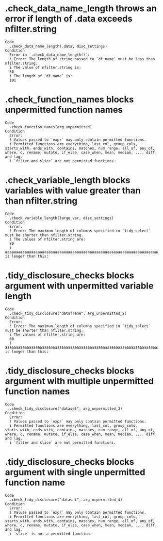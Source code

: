 # .check_data_name_length throws an error if length of .data exceeds nfilter.string

    Code
      .check_data_name_length(.data, disc_settings)
    Condition
      Error in `.check_data_name_length()`:
      ! Error: The length of string passed to `df.name` must be less than nfilter.string.
      i The value of nfilter.string is:
      80
      i The length of `df.name` is:
      101

# .check_function_names blocks unpermitted function names

    Code
      .check_function_names(arg_unpermitted)
    Condition
      Error:
      ! Values passed to `expr` may only contain permitted functions.
      i Permitted functions are everything, last_col, group_cols, starts_with, ends_with, contains, matches, num_range, all_of, any_of, where, c, rename, mutate, if_else, case_when, mean, median, ..., diff, and lag.
      i `filter and slice` are not permitted functions.

# .check_variable_length blocks variables with value greater than than nfilter.string

    Code
      .check_variable_length(large_var, disc_settings)
    Condition
      Error:
      ! Error: The maximum length of columns specified in `tidy_select` must be shorter than nfilter.string.
      i The values of nfilter.string are:
      80
      i aaaaaaaaaaaaaaaaaaaaaaaaaaaaaaaaaaaaaaaaaaaaaaaaaaaaaaaaaaaaaaaaaaaaaaaaaaaaaaaaaaaaaaaaaaaaaaaaaaaaaaaaaaaaaaaaaaaaaaaaaaaaaaaaaaaaaaaaaaaaaaaaaaaaaaaaaaaaaaaaaaaaaaaaaaaaaaaaaaaaaaaaaaaaaaaaaaaaaaaa is longer than this:

# .tidy_disclosure_checks blocks argument with unpermitted variable length

    Code
      .check_tidy_disclosure("dataframe", arg_unpermitted_2)
    Condition
      Error:
      ! Error: The maximum length of columns specified in `tidy_select` must be shorter than nfilter.string.
      i The values of nfilter.string are:
      80
      i aaaaaaaaaaaaaaaaaaaaaaaaaaaaaaaaaaaaaaaaaaaaaaaaaaaaaaaaaaaaaaaaaaaaaaaaaaaaaaaaaaaaaaaaaaaaaaaaaaaaaaaaaaaaaaaaaaaaaaaaaaaaaaaaaaaaaaaaaaaaaaaaaaaaaaaaaaaaaaaaaaaaaaaaaaaaaaaaaaaaaaaaaaaaaaaaaaaaaaaaasd is longer than this:

# .tidy_disclosure_checks blocks argument with multiple unpermitted function names

    Code
      .check_tidy_disclosure("dataset", arg_unpermitted_3)
    Condition
      Error:
      ! Values passed to `expr` may only contain permitted functions.
      i Permitted functions are everything, last_col, group_cols, starts_with, ends_with, contains, matches, num_range, all_of, any_of, where, c, rename, mutate, if_else, case_when, mean, median, ..., diff, and lag.
      i `filter and slice` are not permitted functions.

# .tidy_disclosure_checks blocks argument with single unpermitted function name

    Code
      .check_tidy_disclosure("dataset", arg_unpermitted_4)
    Condition
      Error:
      ! Values passed to `expr` may only contain permitted functions.
      i Permitted functions are everything, last_col, group_cols, starts_with, ends_with, contains, matches, num_range, all_of, any_of, where, c, rename, mutate, if_else, case_when, mean, median, ..., diff, and lag.
      i `slice` is not a permitted function.

